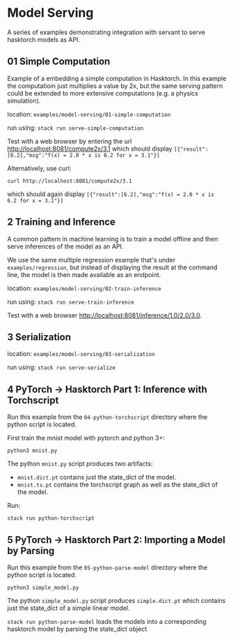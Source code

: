 # Model Serving

A series of examples demonstrating integration with servant to serve hasktorch models as API.

## 01 Simple Computation

Example of a embedding a simple computation in Hasktorch. In this example the computatioin just multiplies a value by 2x, but the same serving pattern could be extended to more extensive computations (e.g. a physics simulation).

location: `examples/model-serving/01-simple-computation`

run using: `stack run serve-simple-computation`

Test with a web browser by entering the url [http://localhost:8081/compute2x/3.1](http://localhost:8081/compute2x/3.1)
which should display `[{"result":[6.2],"msg":"f(x) = 2.0 * x is 6.2 for x = 3.1"}]`

Alternatively, use curl:

```
curl http://localhost:8081/compute2x/3.1
```

which should again display `[{"result":[6.2],"msg":"f(x) = 2.0 * x is 6.2 for x = 3.1"}]`

## 2 Training and Inference

A common pattern in machine learning is to train a model offline and then serve inferences of the model as an API.

We use the same multiple regression example that's under `examples/regression`, but instead of displaying the result at the command line, the model is then made available as an endpoint.

location: `examples/model-serving/02-train-inference`

run using: `stack run serve-train-inference`

Test with a web browser [http://localhost:8081/inference/1.0/2.0/3.0](http://localhost:8081/inference/1.0/2.0/3.0).

## 3 Serialization


location: `examples/model-serving/03-serialization`

run using: `stack run serve-serialize`

## 4 PyTorch -> Hasktorch Part 1: Inference with Torchscript

Run this example from the `04-python-torchscript` directory where the python script is located.

First train the mnist model with pytorch and python 3+:

`python3 mnist.py`

The python `mnist.py` script produces two artifacts:

- `mnist.dict.pt` contains just the state_dict of the model.
- `mnist.ts.pt` contains the torchscript graph as well as the state_dict of the model.

Run:

`stack run python-torchscript`


## 5 PyTorch -> Hasktorch Part 2: Importing a Model by Parsing

Run this example from the `05-python-parse-model` directory where the python script is located.

`python3 simple_model.py`

The python `simple_model.py` script produces `simple.dict.pt` which contains just the state_dict of a simple linear model. 

`stack run python-parse-model` loads the models into a corresponding hasktorch model by parsing the state_dict object
